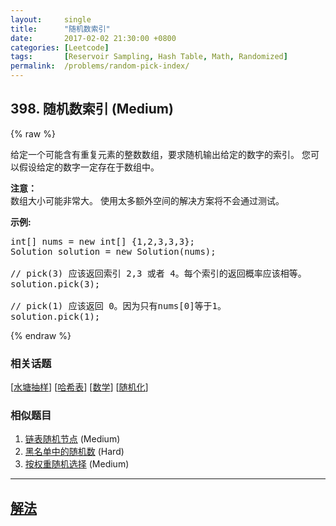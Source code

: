 ```yaml
---
layout:     single
title:      "随机数索引"
date:       2017-02-02 21:30:00 +0800
categories: [Leetcode]
tags:       [Reservoir Sampling, Hash Table, Math, Randomized]
permalink:  /problems/random-pick-index/
---
```


## 398. 随机数索引 (Medium)

{% raw %}

<p>给定一个可能含有重复元素的整数数组，要求随机输出给定的数字的索引。 您可以假设给定的数字一定存在于数组中。</p>

<p><strong>注意：</strong><br />
数组大小可能非常大。 使用太多额外空间的解决方案将不会通过测试。</p>

<p><strong>示例:</strong></p>

<pre>
int[] nums = new int[] {1,2,3,3,3};
Solution solution = new Solution(nums);

// pick(3) 应该返回索引 2,3 或者 4。每个索引的返回概率应该相等。
solution.pick(3);

// pick(1) 应该返回 0。因为只有nums[0]等于1。
solution.pick(1);
</pre>

{% endraw %}

### 相关话题
  [[水塘抽样](https://github.com/openset/leetcode/tree/master/tag/reservoir-sampling/README.md)]
  [[哈希表](https://github.com/openset/leetcode/tree/master/tag/hash-table/README.md)]
  [[数学](https://github.com/openset/leetcode/tree/master/tag/math/README.md)]
  [[随机化](https://github.com/openset/leetcode/tree/master/tag/randomized/README.md)]

### 相似题目
  1. [链表随机节点](/problems/linked-list-random-node) (Medium)
  1. [黑名单中的随机数](/problems/random-pick-with-blacklist) (Hard)
  1. [按权重随机选择](/problems/random-pick-with-weight) (Medium)

---

## [解法](https://github.com/openset/leetcode/tree/master/problems/random-pick-index)
